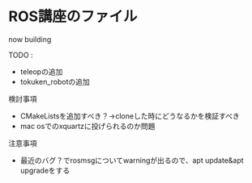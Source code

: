 # ROS講座のファイル

now building

TODO : </b>

* teleopの追加</b>
* tokuken_robotの追加</b>

検討事項</b>
+ CMakeListsを追加すべき？→cloneした時にどうなるかを検証すべき</b>
+ mac osでのxquartzに投げられるのか問題</b>

注意事項</b>
+ 最近のバグ？でrosmsgについてwarningが出るので、apt update&apt upgradeをする</b>

